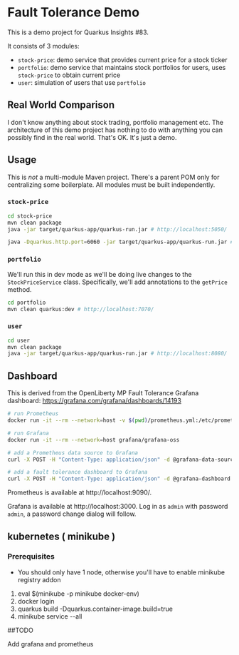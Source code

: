 # Fault Tolerance Demo

This is a demo project for Quarkus Insights #83.

It consists of 3 modules:

- `stock-price`: demo service that provides current price for a stock ticker
- `portfolio`: demo service that maintains stock portfolios for users, uses `stock-price` to obtain current price
- `user`: simulation of users that use `portfolio`

## Real World Comparison

I don't know anything about stock trading, portfolio management etc.
The architecture of this demo project has nothing to do with anything you can possibly find in the real world.
That's OK.
It's just a demo.

## Usage

This is _not_ a multi-module Maven project.
There's a parent POM only for centralizing some boilerplate.
All modules must be built independently.

### `stock-price`

```bash
cd stock-price
mvn clean package
java -jar target/quarkus-app/quarkus-run.jar # http://localhost:5050/
```

```bash
java -Dquarkus.http.port=6060 -jar target/quarkus-app/quarkus-run.jar # http://localhost:6060/
```

### `portfolio`

We'll run this in dev mode as we'll be doing live changes to the `StockPriceService` class.
Specifically, we'll add annotations to the `getPrice` method.

```bash
cd portfolio
mvn clean quarkus:dev # http://localhost:7070/
```

### `user`

```bash
cd user
mvn clean package
java -jar target/quarkus-app/quarkus-run.jar # http://localhost:8080/
```

## Dashboard

This is derived from the OpenLiberty MP Fault Tolerance Grafana dashboard: https://grafana.com/grafana/dashboards/14193

```bash
# run Prometheus
docker run -it --rm --network=host -v $(pwd)/prometheus.yml:/etc/prometheus/prometheus.yml prom/prometheus

# run Grafana
docker run -it --rm --network=host grafana/grafana-oss

# add a Prometheus data source to Grafana
curl -X POST -H "Content-Type: application/json" -d @grafana-data-source.json http://admin:admin@localhost:3000/api/datasources

# add a fault tolerance dashboard to Grafana
curl -X POST -H "Content-Type: application/json" -d @grafana-dashboard.json http://admin:admin@localhost:3000/api/dashboards/db
```

Prometheus is available at http://localhost:9090/.

Grafana is available at http://localhost:3000.
Log in as `admin` with password `admin`, a password change dialog will follow.

## kubernetes ( minikube )

### Prerequisites

- You should only have 1 node, otherwise you'll have to enable minikube registry addon

1. eval $(minikube -p minikube docker-env)
2. docker login
3. quarkus build -Dquarkus.container-image.build=true
4. minikube service --all

##TODO

Add grafana and prometheus